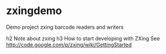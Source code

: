 zxingdemo
=========

Demo project zxing barcode readers and writers

h2 Note about zxing
h3 How to start developing with ZXing 
See http://code.google.com/p/zxing/wiki/GettingStarted 

